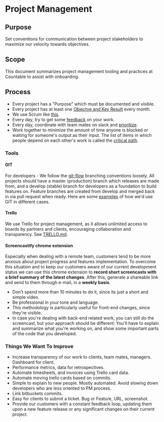 # Project Management

## Purpose

Set conventions for communication between project stakeholders to maximize our velocity towards objectives.

## Scope

This document summarizes project management tooling and practices at Countable to assist with onboarding.

## Process

  * Every project has a "Purpose" which must be documented and visible.
  * Every project has at least one [Objectve and Key Result](../../OKRS.md) every month.
  * We use Scrum like [this](./SCRUM.md).
  * Every day, try to get some [feedback](../FEEDBACK_LOOPS.md) on your work.
  * Every day, coordinate with team mates on slack and [prioritize](/admin/consulting/PRIORITIES.md).
  * Work together to minimize the amount of time anyone is blocked or waiting for someone's output as their input. The list of items in which people depend on each other's work is called the [critical path](./CRITICAL_PATH.md).

### Tools

#### GIT

For developers - We follow the [git-flow](https://datasift.github.io/gitflow/IntroducingGitFlow.html) branching conventions loosely. All projects should have a master (production) branch which releases are made from, and a develop (stable) branch for developers as a foundation to build features on. Feature branches are created from develop and merged back in via pull request when ready. Here are some [examples](../engineering/GIT.md) of how we'd use GIT in different cases.

#### Trello

We use Trello for project management, as it allows unlimited access to boards by partners and clients, encouraging  collaboration and transparency. See [TRELLO.md](./TRELLO.md).

#### Screencastify chrome extension

Especially when dealing with a remote team, customers tend to be more anxious about project progress and features implementation. To overcome this situation and to keep our customers aware of our current development status we can use this chrome extension to **record short screencasts with a brief summary of the latest changes**. After this, generate a shareable link and send to them through e-mail, in a **weekly basis**.

* Don't spend more than 10 minutes to do it, since its just a short and simple video.
* Be professional in your tone and language.
* This methodology is particularly useful for front-end changes, since they're visible.
* In case you're dealing with back-end related work, you can still do the screencast, but your approach should be different: You'll have to explain and summarize what you're working on, and show some important parts of the code that you developed.


### Things We Want To Improve

  * Increase transparency of our work to clients, team mates, managers. Dashboard for client.
  * Performance metrics, data for retrospectives.
  * Automate timesheets, and invoices using Trello card data.
  * Automate moving trello cards based on commits.
  * Simple to explain to new people. Mostly automated. Avoid slowing down developers who are less oriented to PM process.
  * Link bitbuckets commits.
  * Easy for clients to submit a ticket. Bug or Feature, URL, screenshot.
  * Provide our customers with a constant feedback loop, updating them upon a new feature release or any significant changes on their current project.

